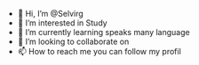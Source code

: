 - 👋 Hi, I’m @Selvirg
- 👀 I’m interested in  Study
- 🌱 I’m currently learning speaks many language
- 💞️ I’m looking to collaborate on 
- 📫 How to reach me you can follow my profil

<!---
Selvirg/Selvirg is a ✨ special ✨ repository because its `README.md` (this file) appears on your GitHub profile.
You can click the Preview link to take a look at your changes.
--->
